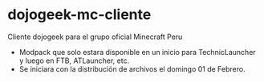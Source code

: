 # dojogeek-mc-cliente
Cliente dojogeek para el grupo oficial Minecraft Peru

- Modpack que solo estara disponible en un inicio para TechnicLauncher y luego en FTB, ATLauncher, etc.
- Se iniciara con la distribución de archivos el domingo 01 de Febrero. 


